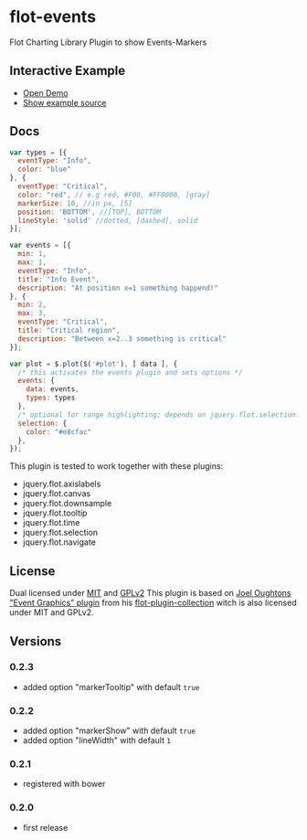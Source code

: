 # flot-events
Flot Charting Library Plugin to show Events-Markers

## Interactive Example

* [Open Demo](./example/)
* [Show example source](https://github.com/mojoaxel/flot-events/blob/master/example/index.html)

## Docs

```javascript
var types = [{
  eventType: "Info",
  color: "blue"
}, {
  eventType: "Critical",
  color: "red", // e.g red, #F00, #FF0000, [gray]
  markerSize: 10, //in px, [5]
  position: 'BOTTOM', //[TOP], BOTTOM
  lineStyle: 'solid' //dotted, [dashed], solid
}];

var events = [{
  min: 1,
  max: 1,
  eventType: "Info",
  title: "Info Event",
  description: "At position x=1 something happend!"
}, {
  min: 2,
  max: 3,
  eventType: "Critical",
  title: "Critical region",
  description: "Between x=2..3 something is critical"
}];

var plot = $.plot($('#plot'), [ data ], {
  /* this activates the events plugin and sets options */
  events: {
    data: events,
    types: types
  },
  /* optional for range highlighting; depends on jquery.flot.selection.*/
  selection: {
    color: "#e8cfac"
  },
});
```

This plugin is tested to work together with these plugins:

* jquery.flot.axislabels
* jquery.flot.canvas
* jquery.flot.downsample
* jquery.flot.tooltip
* jquery.flot.time
* jquery.flot.selection
* jquery.flot.navigate

## License

Dual licensed under [MIT](http://opensource.org/licenses/MIT) and [GPLv2](http://opensource.org/licenses/gpl-2.0.php)
This plugin is based on [Joel Oughtons](https://github.com/oughton) ["Event Graphics" plugin](http://joeloughton.com/blog/web-applications/flot-plugins-event-graphics/) from his [flot-plugin-collection](https://github.com/oughton/flot-plugin-collection) witch is also licensed under MIT and GPLv2.

## Versions

### 0.2.3
* added option "markerTooltip" with default `true`

### 0.2.2
* added option "markerShow" with default `true`
* added option "lineWidth" with default `1`

### 0.2.1
* registered with bower

### 0.2.0
* first release
